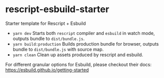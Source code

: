 # rescript-esbuild-starter
Starter template for Rescript + Esbuild

- `yarn dev` Starts both `rescript` compiler and `esbuild` in watch mode, outputs bundle to `dist/bundle.js`.
- `yarn build:production` Builds production bundle for browser, outputs bundle to `dist/bundle.js` with source map.
- `yarn clean` Clean up assets produced by rescript and esbuild.

For different granular options for Esbuild, please checkout their docs: https://esbuild.github.io/getting-started
